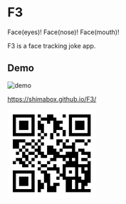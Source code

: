 # F3
Face(eyes)! Face(nose)! Face(mouth)!

F3 is a face tracking joke app.

## Demo

![demo](https://github.com/shimabox/assets/blob/master/F3/demo.gif)

https://shimabox.github.io/F3/

![qr](https://github.com/shimabox/assets/blob/master/F3/qr.png)